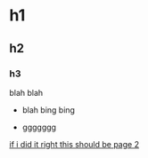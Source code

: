# h1 

## h2 

### h3

blah blah 

- blah bing bing

- ggggggg

[if i did it right this should be page 2](../page2)